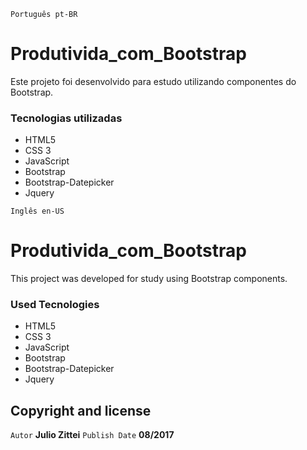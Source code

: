 `Português pt-BR`
# Produtivida_com_Bootstrap

Este projeto foi desenvolvido para estudo utilizando componentes do Bootstrap.

### Tecnologias utilizadas
- HTML5
- CSS 3
- JavaScript
- Bootstrap
- Bootstrap-Datepicker
- Jquery


`Inglês en-US`
# Produtivida_com_Bootstrap

This project was developed for study using Bootstrap components.

### Used Tecnologies
- HTML5
- CSS 3
- JavaScript
- Bootstrap
- Bootstrap-Datepicker
- Jquery

## Copyright and license

`Autor` **Julio Zittei**
`Publish Date` **08/2017**